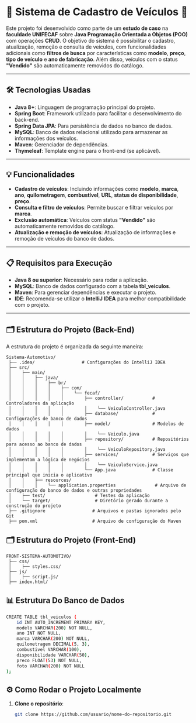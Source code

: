 # 🚗 Sistema de Cadastro de Veículos 🚗

Este projeto foi desenvolvido como parte de um **estudo de caso** na **faculdade UNIFECAF** sobre **Java Programação Orientada a Objetos (POO)** com operações **CRUD**. O objetivo do sistema é possibilitar o cadastro, atualização, remoção e consulta de veículos, com funcionalidades adicionais como **filtros de busca** por características como **modelo**, **preço**, **tipo de veículo** e **ano de fabricação**. Além disso, veículos com o status **"Vendido"** são automaticamente removidos do catálogo.

---

## 🛠️ Tecnologias Usadas

- **Java 8+**: Linguagem de programação principal do projeto.
- **Spring Boot**: Framework utilizado para facilitar o desenvolvimento do back-end.
- **Spring Data JPA**: Para persistência de dados no banco de dados.
- **MySQL**: Banco de dados relacional utilizado para armazenar as informações dos veículos.
- **Maven**: Gerenciador de dependências.
- **Thymeleaf**: Template engine para o front-end (se aplicável).

---

## 💡 Funcionalidades

- **Cadastro de veículos**: Incluindo informações como **modelo**, **marca**, **ano**, **quilometragem**, **combustível**, **URL**, **status de disponibilidade**, **preço**.
- **Consulta e filtro de veículos**: Permite buscar e filtrar veículos por **marca**.
- **Exclusão automática**: Veículos com status **"Vendido"** são automaticamente removidos do catálogo.
- **Atualização e remoção de veículos**: Atualização de informações e remoção de veículos do banco de dados.

---

## 📋 Requisitos para Execução

- **Java 8 ou superior**: Necessário para rodar a aplicação.
- **MySQL**: Banco de dados configurado com a tabela **tbl_veiculos**.
- **Maven**: Para gerenciar dependências e executar o projeto.
- **IDE**: Recomenda-se utilizar o **IntelliJ IDEA** para melhor compatibilidade com o projeto.

---

## 🗂️ Estrutura do Projeto (Back-End)

A estrutura do projeto é organizada da seguinte maneira:

```plaintext
Sistema-Automotivo/
 ├── .idea/                  # Configurações do IntelliJ IDEA
 ├── src/
 │    ├── main/
 │    │    ├── java/
 │    │    │    ├── br/
 │    │    │    │    ├── com/
 │    │    │    │    │    └── fecaf/
 │    │    │    │    │        ├── controller/           # Controladores da aplicação
 │    │    │    │    │        │    └── VeiculoController.java
 │    │    │    │    │        ├── database/             # Configurações de banco de dados
 │    │    │    │    │        ├── model/                # Modelos de dados
 │    │    │    │    │        │    └── Veiculo.java
 │    │    │    │    │        ├── repository/           # Repositórios para acesso ao banco de dados
 │    │    │    │    │        │    └── VeiculoRepository.java
 │    │    │    │    │        ├── services/             # Serviços que implementam a lógica de negócios
 │    │    │    │    │        │    └── VeiculoService.java
 │    │    │    │    │        └── App.java              # Classe principal que inicia o aplicativo
 │    │    ├── resources/
 │    │    │    └── application.properties               # Arquivo de configuração do banco de dados e outras propriedades
 │    ├── test/                   # Testes da aplicação
 │    └── target/                 # Diretório gerado durante a construção do projeto
 ├── .gitignore                  # Arquivos e pastas ignorados pelo Git
 ├── pom.xml                     # Arquivo de configuração do Maven
```

## 🗂️ Estrutura do Projeto (Front-End)

```plaintext
FRONT-SISTEMA-AUTOMOTIVO/                
 ├── css/
 │    ├── styles.css/
 ├── js/
 │    ├── script.js/
 ├── index.html/
```

## 📊 Estrutura Do Banco de Dados
```bash
CREATE TABLE tbl_veiculos (
	id INT AUTO_INCREMENT PRIMARY KEY,
    modelo VARCHAR(200) NOT NULL,
    ano INT NOT NULL,
    marca VARCHAR(200) NOT NULL,
    quilometragem DECIMAL(5, 3),
    combustivel VARCHAR(100),
    disponibilidade VARCHAR(50),
    preco FLOAT(53) NOT NULL,
    foto VARCHAR(200) NOT NULL
);
```

## ⚙️ Como Rodar o Projeto Localmente

1. **Clone o repositório**:
   ```bash
   git clone https://github.com/usuario/nome-do-repositorio.git
